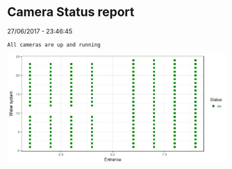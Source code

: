 Camera Status report
================
27/06/2017 - 23:46:45

    All cameras are up and running

![](camreport_files/figure-markdown_github/unnamed-chunk-2-1.png)
